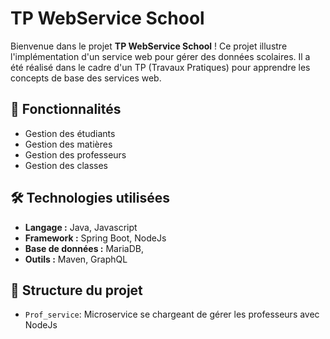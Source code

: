 # TP WebService School

Bienvenue dans le projet **TP WebService School** ! Ce projet illustre l'implémentation d'un service web pour gérer des données scolaires. Il a été réalisé dans le cadre d'un TP (Travaux Pratiques) pour apprendre les concepts de base des services web.

## 🚀 Fonctionnalités

- Gestion des étudiants
- Gestion des matières
- Gestion des professeurs
- Gestion des classes

## 🛠️ Technologies utilisées

- **Langage :** Java, Javascript
- **Framework :** Spring Boot, NodeJs
- **Base de données :** MariaDB,
- **Outils :** Maven, GraphQL

## 📂 Structure du projet

- `Prof_service`: Microservice se chargeant de gérer les professeurs avec NodeJs
